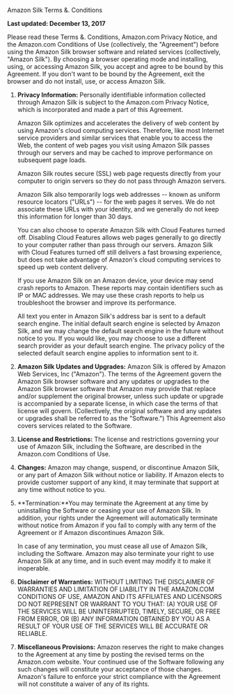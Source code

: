Amazon Silk Terms &. Conditions

**Last updated: December 13, 2017**

Please read these Terms &. Conditions, Amazon.com Privacy Notice, and the Amazon.com Conditions of Use (collectively, the "Agreement") before using the Amazon Silk browser software and related services (collectively, "Amazon Silk"). By choosing a browser operating mode and installing, using, or accessing Amazon Silk, you accept and agree to be bound by this Agreement. If you don't want to be bound by the Agreement, exit the browser and do not install, use, or access Amazon Silk.

  

1.  **Privacy Information:** Personally identifiable information collected through Amazon Silk is subject to the Amazon.com Privacy Notice, which is incorporated and made a part of this Agreement.
    
    Amazon Silk optimizes and accelerates the delivery of web content by using Amazon's cloud computing services. Therefore, like most Internet service providers and similar services that enable you to access the Web, the content of web pages you visit using Amazon Silk passes through our servers and may be cached to improve performance on subsequent page loads.
    
    Amazon Silk routes secure (SSL) web page requests directly from your computer to origin servers so they do not pass through Amazon servers.
    
    Amazon Silk also temporarily logs web addresses -- known as uniform resource locators ("URLs") -- for the web pages it serves. We do not associate these URLs with your identity, and we generally do not keep this information for longer than 30 days.
    
    You can also choose to operate Amazon Silk with Cloud Features turned off. Disabling Cloud Features allows web pages generally to go directly to your computer rather than pass through our servers. Amazon Silk with Cloud Features turned off still delivers a fast browsing experience, but does not take advantage of Amazon's cloud computing services to speed up web content delivery.
    
    If you use Amazon Silk on an Amazon device, your device may send crash reports to Amazon. These reports may contain identifiers such as IP or MAC addresses. We may use these crash reports to help us troubleshoot the browser and improve its performance.
    
    All text you enter in Amazon Silk's address bar is sent to a default search engine. The initial default search engine is selected by Amazon Silk, and we may change the default search engine in the future without notice to you. If you would like, you may choose to use a different search provider as your default search engine. The privacy policy of the selected default search engine applies to information sent to it.
    
2.  **Amazon Silk Updates and Upgrades:** Amazon Silk is offered by Amazon Web Services, Inc ("Amazon"). The terms of the Agreement govern the Amazon Silk browser software and any updates or upgrades to the Amazon Silk browser software that Amazon may provide that replace and/or supplement the original browser, unless such update or upgrade is accompanied by a separate license, in which case the terms of that license will govern. (Collectively, the original software and any updates or upgrades shall be referred to as the "Software.") This Agreement also covers services related to the Software.
3.  **License and Restrictions:** The license and restrictions governing your use of Amazon Silk, including the Software, are described in the Amazon.com Conditions of Use.
4.  **Changes:** Amazon may change, suspend, or discontinue Amazon Silk, or any part of Amazon Silk without notice or liability. If Amazon elects to provide customer support of any kind, it may terminate that support at any time without notice to you.
5.  **Termination:**You may terminate the Agreement at any time by uninstalling the Software or ceasing your use of Amazon Silk. In addition, your rights under the Agreement will automatically terminate without notice from Amazon if you fail to comply with any term of the Agreement or if Amazon discontinues Amazon Silk.
    
    In case of any termination, you must cease all use of Amazon Silk, including the Software. Amazon may also terminate your right to use Amazon Silk at any time, and in such event may modify it to make it inoperable.
    
6.  **Disclaimer of Warranties:** WITHOUT LIMITING THE DISCLAIMER OF WARRANTIES AND LIMITATION OF LIABILITY IN THE AMAZON.COM CONDITIONS OF USE, AMAZON AND ITS AFFILIATES AND LICENSORS DO NOT REPRESENT OR WARRANT TO YOU THAT: (A) YOUR USE OF THE SERVICES WILL BE UNINTERRUPTED, TIMELY, SECURE, OR FREE FROM ERROR, OR (B) ANY INFORMATION OBTAINED BY YOU AS A RESULT OF YOUR USE OF THE SERVICES WILL BE ACCURATE OR RELIABLE.
7.  **Miscellaneous Provisions:** Amazon reserves the right to make changes to the Agreement at any time by posting the revised terms on the Amazon.com website. Your continued use of the Software following any such changes will constitute your acceptance of those changes. Amazon's failure to enforce your strict compliance with the Agreement will not constitute a waiver of any of its rights.